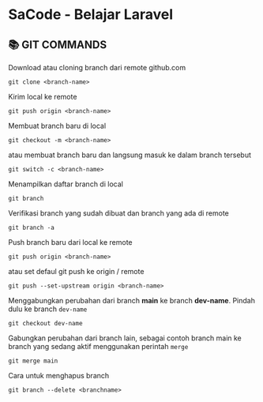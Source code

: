 # SaCode - Belajar Laravel 

## 📚 GIT COMMANDS

Download atau cloning branch dari remote github.com
```
git clone <branch-name>
```

Kirim local ke remote
```
git push origin <branch-name>
```

Membuat branch baru di local
```
git checkout -m <branch-name>
```
atau membuat branch baru dan langsung masuk ke dalam branch tersebut
```
git switch -c <branch-name>
```

Menampilkan daftar branch di local
```
git branch
```

Verifikasi branch yang sudah dibuat dan branch yang ada di remote
```
git branch -a
```

Push branch baru dari local ke remote
```
git push origin <branch-name>
```
atau set defaul git push ke origin / remote
```
git push --set-upstream origin <branch-name>
```

Menggabungkan perubahan dari branch <b>main</b> ke branch <b>dev-name</b>. 
Pindah dulu ke branch ```dev-name```
```
git checkout dev-name
```
Gabungkan perubahan dari branch lain, sebagai contoh branch main ke branch yang sedang aktif menggunakan perintah ```merge```
```
git merge main
```
Cara untuk menghapus branch
```
git branch --delete <branchname>
```